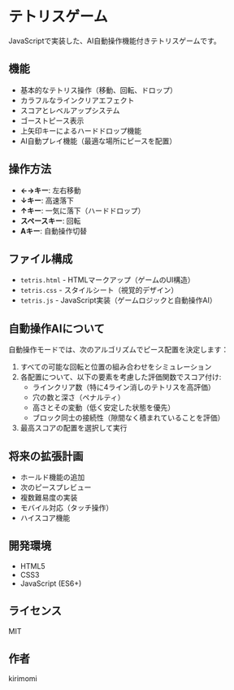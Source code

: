 # テトリスゲーム

JavaScriptで実装した、AI自動操作機能付きテトリスゲームです。

## 機能

- 基本的なテトリス操作（移動、回転、ドロップ）
- カラフルなラインクリアエフェクト
- スコアとレベルアップシステム
- ゴーストピース表示
- 上矢印キーによるハードドロップ機能
- AI自動プレイ機能（最適な場所にピースを配置）

## 操作方法

- **←→キー**: 左右移動
- **↓キー**: 高速落下
- **↑キー**: 一気に落下（ハードドロップ）
- **スペースキー**: 回転
- **Aキー**: 自動操作切替

## ファイル構成

- `tetris.html` - HTMLマークアップ（ゲームのUI構造）
- `tetris.css` - スタイルシート（視覚的デザイン）
- `tetris.js` - JavaScript実装（ゲームロジックと自動操作AI）

## 自動操作AIについて

自動操作モードでは、次のアルゴリズムでピース配置を決定します：

1. すべての可能な回転と位置の組み合わせをシミュレーション
2. 各配置について、以下の要素を考慮した評価関数でスコア付け:
   - ラインクリア数（特に4ライン消しのテトリスを高評価）
   - 穴の数と深さ（ペナルティ）
   - 高さとその変動（低く安定した状態を優先）
   - ブロック同士の接続性（隙間なく積まれていることを評価）
3. 最高スコアの配置を選択して実行

## 将来の拡張計画

- ホールド機能の追加
- 次のピースプレビュー
- 複数難易度の実装
- モバイル対応（タッチ操作）
- ハイスコア機能

## 開発環境

- HTML5
- CSS3
- JavaScript (ES6+)

## ライセンス

MIT

## 作者

kirimomi
